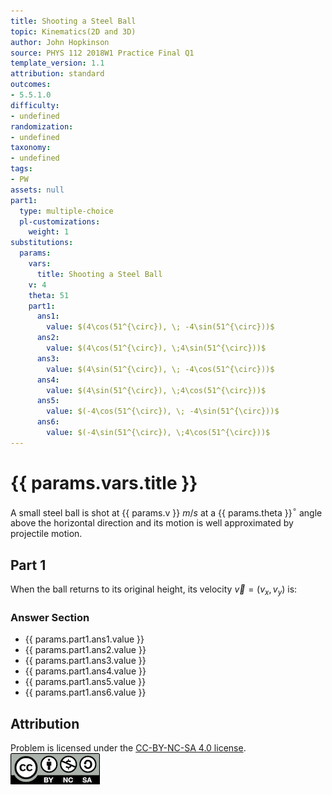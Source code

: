 ```yaml
---
title: Shooting a Steel Ball
topic: Kinematics(2D and 3D)
author: John Hopkinson
source: PHYS 112 2018W1 Practice Final Q1
template_version: 1.1
attribution: standard
outcomes:
- 5.5.1.0
difficulty:
- undefined
randomization:
- undefined
taxonomy:
- undefined
tags:
- PW
assets: null
part1:
  type: multiple-choice
  pl-customizations:
    weight: 1
substitutions:
  params:
    vars:
      title: Shooting a Steel Ball
    v: 4
    theta: 51
    part1:
      ans1:
        value: $(4\cos(51^{\circ}), \; -4\sin(51^{\circ}))$
      ans2:
        value: $(4\cos(51^{\circ}), \;4\sin(51^{\circ}))$
      ans3:
        value: $(4\sin(51^{\circ}), \; -4\cos(51^{\circ}))$
      ans4:
        value: $(4\sin(51^{\circ}), \;4\cos(51^{\circ}))$
      ans5:
        value: $(-4\cos(51^{\circ}), \; -4\sin(51^{\circ}))$
      ans6:
        value: $(-4\sin(51^{\circ}), \;4\cos(51^{\circ}))$
---
```

# {{ params.vars.title }}
A small steel ball is shot at {{ params.v }} $m/s$ at a {{ params.theta }}$^{\circ}$ angle above the horizontal direction and its motion is well approximated by projectile motion.

## Part 1

When the ball returns to its original height, its velocity $\overrightarrow{v} = (v_x, v_y)$ is:

### Answer Section

- {{ params.part1.ans1.value }}
- {{ params.part1.ans2.value }}
- {{ params.part1.ans3.value }}
- {{ params.part1.ans4.value }}
- {{ params.part1.ans5.value }}
- {{ params.part1.ans6.value }}

## Attribution

Problem is licensed under the [CC-BY-NC-SA 4.0 license](https://creativecommons.org/licenses/by-nc-sa/4.0/).<br> ![The Creative Commons 4.0 license requiring attribution-BY, non-commercial-NC, and share-alike-SA license.](https://raw.githubusercontent.com/firasm/bits/master/by-nc-sa.png)